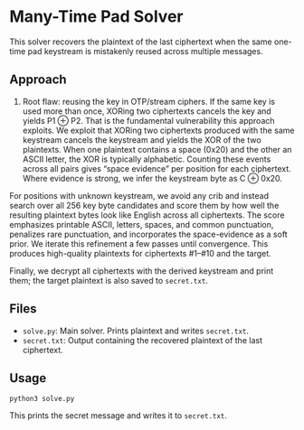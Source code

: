 # Many-Time Pad Solver

This solver recovers the plaintext of the last ciphertext when the same one-time pad keystream is mistakenly reused across multiple messages.

## Approach
1. Root flaw: reusing the key in OTP/stream ciphers.
If the same key is used more than once, XORing two ciphertexts cancels the key and yields P1 ⊕ P2. That is the fundamental vulnerability this approach exploits.
We exploit that XORing two ciphertexts produced with the same keystream cancels the keystream and yields the XOR of the two plaintexts. When one plaintext contains a space (0x20) and the other an ASCII letter, the XOR is typically alphabetic. Counting these events across all pairs gives “space evidence” per position for each ciphertext. Where evidence is strong, we infer the keystream byte as C ⊕ 0x20.

For positions with unknown keystream, we avoid any crib and instead search over all 256 key byte candidates and score them by how well the resulting plaintext bytes look like English across all ciphertexts. The score emphasizes printable ASCII, letters, spaces, and common punctuation, penalizes rare punctuation, and incorporates the space-evidence as a soft prior. We iterate this refinement a few passes until convergence. This produces high-quality plaintexts for ciphertexts #1–#10 and the target.

Finally, we decrypt all ciphertexts with the derived keystream and print them; the target plaintext is also saved to `secret.txt`.

## Files
- `solve.py`: Main solver. Prints plaintext and writes `secret.txt`.
- `secret.txt`: Output containing the recovered plaintext of the last ciphertext.

## Usage
```
python3 solve.py
```
This prints the secret message and writes it to `secret.txt`.
